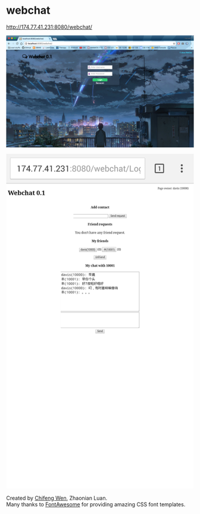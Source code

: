 # webchat

http://174.77.41.231:8080/webchat/

![alt tag](screenshots/login.png)

![alt tag](screenshots/b.png)

Created by [Chifeng Wen](https://github.com/DaviesX), Zhaonian Luan.  
Many thanks to [FontAwesome](http://fontawesome.io/) for providing amazing CSS font templates.
                
